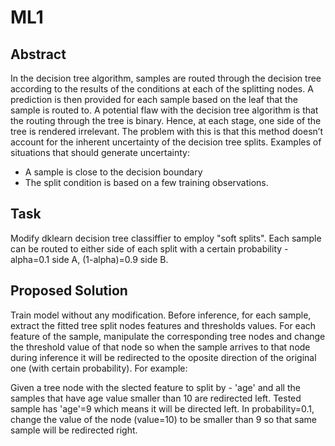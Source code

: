 # ML1

## Abstract
In the decision tree algorithm, samples are routed through the decision tree according to the results of the conditions at each of the splitting nodes. A prediction is then provided for each sample based on the leaf that the sample is routed to.
A potential flaw with the decision tree algorithm is that the routing through the tree is binary. Hence, at each stage, one side of the tree is rendered irrelevant. The problem with this is that this method doesn’t account for the inherent uncertainty of the decision tree splits. Examples of situations that should generate uncertainty: 
* A sample is close to the decision boundary
* The split condition is based on a few training observations.


## Task
Modify dklearn decision tree classiffier to employ "soft splits". Each sample can be routed to either side of each split with a certain probability - alpha=0.1 side A, (1-alpha)=0.9 side B.

## Proposed Solution
Train model without any modification. Before inference, for each sample, extract the fitted tree split nodes features and thresholds values. 
For each feature of the sample, manipulate the corresponding tree nodes and change the threshold value of that node so when the sample arrives to that node during inference it will be redirected to the oposite direction of the original one (with certain probability). For example:

Given a tree node with the slected feature to split by - 'age' and all the samples that have age value smaller than 10 are redirected left. 
Tested sample has 'age'=9 which means it will be directed left. In probability=0.1, change the value of the node (value=10) to be smaller than 9 so that same sample will be redirected right.
